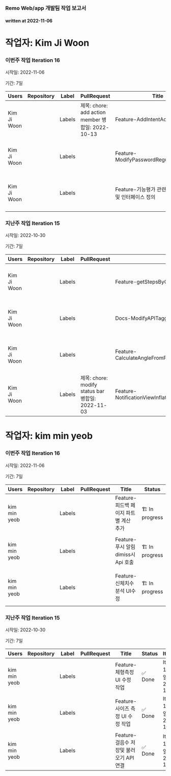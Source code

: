 ### Remo Web/app 개발팀 작업 보고서

#### written at 2022-11-06

# 작업자: Kim Ji Woon

### 이번주 작업 Iteration 16


시작일: 2022-11-06


기간: 7일

| Users | Repository | Label | PullRequest | Title | Status | Iteration | DueDate | StartDate |
| ----- | ---------- | ----- | ----------- | ----- | ------ | --------- | ------- | --------- |
| Kim Ji Woon |  | Labels | 제목: chore: add action member 병합일: 2022-10-13 | Feature-AddIntentActionLogic | 🏗 In progress | Iteration 16 시작일: 2022-11-06 | 2022-10-14 | 2022-10-10 |
| Kim Ji Woon |  | Labels |  | Feature-ModifyPasswordRegularExpression | 🆕 New | Iteration 16 시작일: 2022-11-06 | 2022-11-11 |  |
| Kim Ji Woon |  | Labels |  | Feature-기능평가 관련 데이터 스키마 및 인터페이스 정의 | 🆕 New | Iteration 16 시작일: 2022-11-06 | 2022-09-09 |  |

### 지난주 작업 Iteration 15


시작일: 2022-10-30


기간: 7일

| Users | Repository | Label | PullRequest | Title | Status | Iteration | DueDate | StartDate |
| ----- | ---------- | ----- | ----------- | ----- | ------ | --------- | ------- | --------- |
| Kim Ji Woon |  | Labels |  | Feature-getStepsByOffsetAPI | 🆕 New | Iteration 15 시작일: 2022-10-30 | 2022-10-31 |  |
| Kim Ji Woon |  | Labels |  | Docs-ModifyAPITagging | 🆕 New | Iteration 15 시작일: 2022-10-30 | 2022-11-04 |  |
| Kim Ji Woon |  | Labels |  | Feature-CalculateAngleFromPoseDetectKeyPoints | 🆕 New | Iteration 15 시작일: 2022-10-30 | 2022-10-28 |  |
| Kim Ji Woon |  | Labels | 제목: chore: modify status bar 병합일: 2022-11-03 | Feature-NotificationViewInflateByInteractionAndDataType | 🏗 In progress | Iteration 15 시작일: 2022-10-30 | 2022-11-04 | 2022-11-03 |

# 작업자: kim min yeob

### 이번주 작업 Iteration 16


시작일: 2022-11-06


기간: 7일

| Users | Repository | Label | PullRequest | Title | Status | Iteration | DueDate | StartDate |
| ----- | ---------- | ----- | ----------- | ----- | ------ | --------- | ------- | --------- |
| kim min yeob |  | Labels |  | Feature-피드백 페이지 파트별 계산 추가 | 🏗 In progress | Iteration 16 시작일: 2022-11-06 | 2022-11-11 | 2022-11-07 |
| kim min yeob |  | Labels |  | Feature-푸시 알림 dimiss시 Api 호출 | 🏗 In progress | Iteration 16 시작일: 2022-11-06 | 2022-11-11 | 2022-11-07 |
| kim min yeob |  | Labels |  | Feature-신체치수 분석 UI수정  | 🏗 In progress | Iteration 16 시작일: 2022-11-06 | 2022-11-11 | 2022-11-07 |

### 지난주 작업 Iteration 15


시작일: 2022-10-30


기간: 7일

| Users | Repository | Label | PullRequest | Title | Status | Iteration | DueDate | StartDate |
| ----- | ---------- | ----- | ----------- | ----- | ------ | --------- | ------- | --------- |
| kim min yeob |  | Labels |  | Feature-체형측정 UI 수정 작업 | ✅ Done | Iteration 15 시작일: 2022-10-30 | 2022-11-04 | 2022-10-31 |
| kim min yeob |  | Labels |  | Feature-사이즈 측정 UI 수정 작업 | ✅ Done | Iteration 15 시작일: 2022-10-30 | 2022-11-04 | 2022-10-31 |
| kim min yeob |  | Labels |  | Feature-걸음수 저장및 불러오기 API 연결  | ✅ Done | Iteration 15 시작일: 2022-10-30 | 2022-11-04 | 2022-10-31 |
